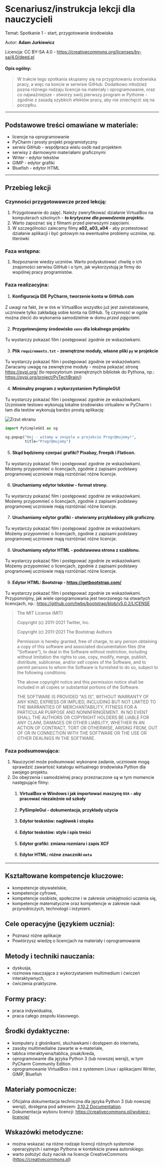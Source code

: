 # Scenariusz/instrukcja lekcji dla nauczycieli

Temat: Spotkanie 1 - start, przygotowanie środowiska

Autor: **Adam Jurkiewicz**

Licencja: CC BY-SA 4.0 - https://creativecommons.org/licenses/by-sa/4.0/deed.pl

#### Opis ogólny:

> W trakcie tego spotkania  skupiamy się na przygotowaniu środowiska pracy, a więc na koncie w serwisie GitHub.
> Dodatkowo młodzież pozna różnego rodzaju licencje na materiały i oprogramowanie, oraz co najważniejsze - stworzy swój pierwszy program
> w Pythonie - zgodnie z zasadą szybkich efektów pracy, aby nie zniechęcić się na początku.

---

## Podstawowe treści omawiane w materiale:

- licencje na oprogramowanie
- PyCharm i prosty projekt programistyczny
- serwis GitHub - współpraca wielu osób nad projektem
- serwisy z darmowymi materiałami graficznymi
- Writer - edytor tekstów
- GIMP - edytor grafiki
- Bluefish - edytor HTML

---

## Przebieg lekcji

### Czynności przygotowawcze przed lekcją:

1. Przygotowanie do zajęć. Należy zweryfikować działanie VirtualBox na komputerach szkolnych - ***to krytyczne dla
   powodzenia projektu***.
2. Warto zapoznać się z filmami przed pierwszymi zajęciami.
3. W szczególności zalecamy filmy **a02, a03, a04** - aby przetestować działanie aplikacji i być gotowym na ewentualne
   problemy uczniów, np. literówki

### Faza wstępna:

1. Rozpoznanie wiedzy uczniów. Warto podyskutować chwilę o ich znajomości serwisu GitHub i o tym, jak wykorzystują je
   firmy do wspólnej pracy programistów.

### Faza realizacyjna:

1. #### Konfiguracja IDE PyCharm, tworzenie konta w GitHub.com

Z uwagi na fakt, że w `OVA` w VirtualBox wszystko już jest zainstalowane, uczniowie tylko zakładają sobie konta na
GitHub. Tę czynność w ogóle można zlecić do wykonania samodzielnie w domu *przed zajęciami*.

2. #### Przygotowujemy środowisko `venv` dla lokalnego projektu

Tu wystarczy pokazać film i postępować zgodnie ze wskazówkami.

3. #### Plik `requirements.txt` - zewnętrzne moduły, własne pliki `py` w projekcie

Tu wystarczy pokazać film i postępować zgodnie ze wskazówkami. Zwracamy uwagę na zewnętrzne moduły - można pokazać
stronę https://pypi.org/ (to repozytorium zewnętrznych bibliotek do Pythona, np.: https://pypi.org/project/PyTechBrain/)

4. #### Minimalny program z wykorzystaniem PySimpleGUI

Tu wystarczy pokazać film i postępować zgodnie ze wskazówkami. Uczniowie testowo wykonują lokalne środowisko virtualenv
w PyCharm i tam dla testów wykonują bardzo prostą aplikację:

![Zrzut ekranu](00_gui.png)

```python
import PySimpleGUI as sg

sg.popup("Hej - witamy w zespole w projekcie Progr@mujemy!",
         title="Progr@mujemy")
```

5. #### Skąd będziemy czerpać grafiki? Pixabay, Freepik i Flaticon.

Tu wystarczy pokazać film i postępować zgodnie ze wskazówkami. Możemy przypomnieć o licencjach, zgodnie z zapisami
podstawy programowej uczniowie mają rozróżniać różne licencje.

6. #### Uruchamiamy edytor tekstów - format strony.

Tu wystarczy pokazać film i postępować zgodnie ze wskazówkami. Możemy przypomnieć o licencjach, zgodnie z zapisami
podstawy programowej uczniowie mają rozróżniać różne licencje.

7. #### Uruchamiamy edytor grafiki - otwieramy przykładowy plik graficzny.

Tu wystarczy pokazać film i postępować zgodnie ze wskazówkami. Możemy przypomnieć o licencjach, zgodnie z zapisami
podstawy programowej uczniowie mają rozróżniać różne licencje.

8. #### Uruchamiamy edytor HTML - podstawowa strona z szablonu.

Tu wystarczy pokazać film i postępować zgodnie ze wskazówkami. Możemy przypomnieć o licencjach, zgodnie z zapisami
podstawy programowej uczniowie mają rozróżniać różne licencje.

9. #### Edytor HTML: Bootstrap - https://getbootstrap.com/

Tu wystarczy pokazać film i postępować zgodnie ze wskazówkami. Przypomnijmy, jak wiele oprogramowania jest tworzonego na
otwartych licencjach, np.: https://github.com/twbs/bootstrap/blob/v5.0.2/LICENSE
> The MIT License (MIT)
>
> Copyright (c) 2011-2021 Twitter, Inc.
>
> Copyright (c) 2011-2021 The Bootstrap Authors
>
> Permission is hereby granted, free of charge, to any person obtaining a copy of this software and associated documentation files (the "Software"), to deal in the Software without restriction, including without limitation the rights to use, copy, modify, merge, publish, distribute, sublicense, and/or sell copies of the Software, and to permit persons to whom the Software is furnished to do so, subject to the following conditions:
>
>The above copyright notice and this permission notice shall be included in all copies or substantial portions of the Software.
>
>THE SOFTWARE IS PROVIDED "AS IS", WITHOUT WARRANTY OF ANY KIND, EXPRESS OR IMPLIED, INCLUDING BUT NOT LIMITED TO THE WARRANTIES OF MERCHANTABILITY, FITNESS FOR A PARTICULAR PURPOSE AND NONINFRINGEMENT. IN NO EVENT SHALL THE AUTHORS OR COPYRIGHT HOLDERS BE LIABLE FOR ANY CLAIM, DAMAGES OR OTHER LIABILITY, WHETHER IN AN ACTION OF CONTRACT, TORT OR OTHERWISE, ARISING FROM, OUT OF OR IN CONNECTION WITH THE SOFTWARE OR THE USE OR OTHER DEALINGS IN THE SOFTWARE.

### Faza podsumowująca:

1. Nauczyciel może podsumować wykonane zadanie, uczniowie mogą sprawdzić zawartość katalogu wirtualnego środowiska
   Python dla swojego projektu.
2. Do obejrzenia i samodzielnej pracy przeznaczone są w tym momencie następujące filmy:
   1. #### VirtualBox w Windows i jak importować maszynę `OVA` - aby pracować niezależnie od szkoły
   2. #### PySimpleGui - dokumentacja, przykłady użycia
   3. #### Edytor teskstów: nagłówek i stopka
   4. #### Edytor teskstów: style i spis treści
   5. #### Edytor grafiki: zmiana rozmiaru i zapis XCF
   6. #### Edytor HTML:  różne znaczniki `meta`

----

## Kształtowane kompetencje kluczowe:

- kompetencje obywatelskie,
- kompetencje cyfrowe,
- kompetencje osobiste, społeczne i w zakresie umiejętności uczenia się,
- kompetencje matematyczne oraz kompetencje w zakresie nauk przyrodniczych, technologii i inżynierii.

## Cele operacyjne (językiem ucznia):

- Poznasz różne aplikacje
- Powtórzysz wiedzę o licencjach na materiały i oprogramowanie

## Metody i techniki nauczania:

- dyskusja,
- rozmowa nauczająca z wykorzystaniem multimedium i ćwiczeń interaktywnych,
- ćwiczenia praktyczne.

## Formy pracy:

- praca indywidualna,
- praca całego zespołu klasowego.

## Środki dydaktyczne:

- komputery z głośnikami, słuchawkami i dostępem do internetu,
- zasoby multimedialne zawarte w e‑materiale,
- tablica interaktywna/tablica, pisak/kreda,
- oprogramowanie dla języka Python 3 (lub nowszej wersji), w tym PyCharm Community Edition.
- oprogramowanie VirtualBox i `OVA` z systemem Linux i aplikacjami Writer, GIMP, Bluefish

## Materiały pomocnicze:

- Oficjalna dokumentacja techniczna dla języka Python 3 (lub nowszej wersji), dostępna pod
  adresem: [3.10.2 Documentation](https://docs.python.org/).
- Dokumentacja wyboru licencji: https://creativecommons.pl/wybierz-licencje/

## Wskazówki metodyczne:

- można wskazać na różne rodzaje licencji różnych systemów operacyjnych i samego Pythona w kontekście prawa autorskiego.
- warto położyć duży nacisk na licencje CreativeCommons (https://creativecommons.pl)

